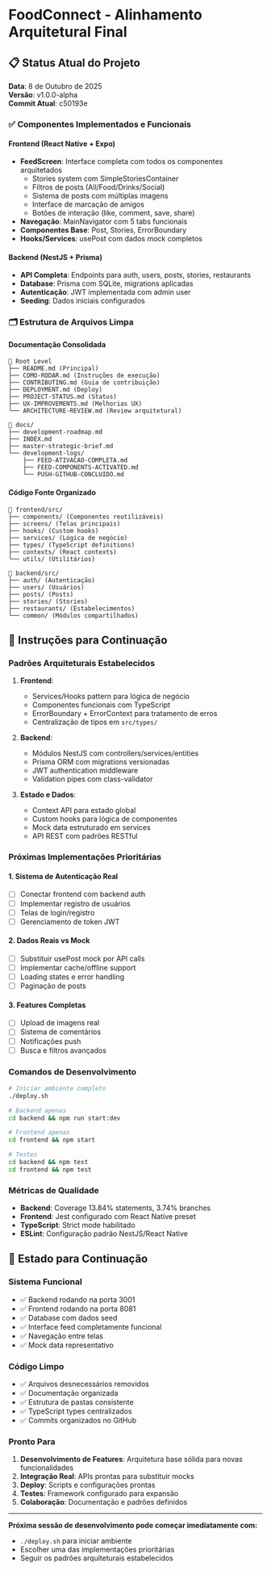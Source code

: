 # FoodConnect - Alinhamento Arquitetural Final

## 📋 Status Atual do Projeto

**Data**: 8 de Outubro de 2025  
**Versão**: v1.0.0-alpha  
**Commit Atual**: c50193e

### ✅ Componentes Implementados e Funcionais

#### Frontend (React Native + Expo)

- **FeedScreen**: Interface completa com todos os componentes arquitetados
  - Stories system com SimpleStoriesContainer
  - Filtros de posts (All/Food/Drinks/Social)
  - Sistema de posts com múltiplas imagens
  - Interface de marcação de amigos
  - Botões de interação (like, comment, save, share)
- **Navegação**: MainNavigator com 5 tabs funcionais
- **Componentes Base**: Post, Stories, ErrorBoundary
- **Hooks/Services**: usePost com dados mock completos

#### Backend (NestJS + Prisma)

- **API Completa**: Endpoints para auth, users, posts, stories, restaurants
- **Database**: Prisma com SQLite, migrations aplicadas
- **Autenticação**: JWT implementada com admin user
- **Seeding**: Dados iniciais configurados

### 🗂️ Estrutura de Arquivos Limpa

#### Documentação Consolidada

```
📁 Root Level
├── README.md (Principal)
├── COMO-RODAR.md (Instruções de execução)
├── CONTRIBUTING.md (Guia de contribuição)
├── DEPLOYMENT.md (Deploy)
├── PROJECT-STATUS.md (Status)
├── UX-IMPROVEMENTS.md (Melhorias UX)
└── ARCHITECTURE-REVIEW.md (Review arquitetural)

📁 docs/
├── development-roadmap.md
├── INDEX.md
├── master-strategic-brief.md
└── development-logs/
    ├── FEED-ATIVACAO-COMPLETA.md
    ├── FEED-COMPONENTS-ACTIVATED.md
    └── PUSH-GITHUB-CONCLUIDO.md
```

#### Código Fonte Organizado

```
📁 frontend/src/
├── components/ (Componentes reutilizáveis)
├── screens/ (Telas principais)
├── hooks/ (Custom hooks)
├── services/ (Lógica de negócio)
├── types/ (TypeScript definitions)
├── contexts/ (React contexts)
└── utils/ (Utilitários)

📁 backend/src/
├── auth/ (Autenticação)
├── users/ (Usuários)
├── posts/ (Posts)
├── stories/ (Stories)
├── restaurants/ (Estabelecimentos)
└── common/ (Módulos compartilhados)
```

## 🎯 Instruções para Continuação

### Padrões Arquiteturais Estabelecidos

1. **Frontend**:

   - Services/Hooks pattern para lógica de negócio
   - Componentes funcionais com TypeScript
   - ErrorBoundary + ErrorContext para tratamento de erros
   - Centralização de tipos em `src/types/`

2. **Backend**:

   - Módulos NestJS com controllers/services/entities
   - Prisma ORM com migrations versionadas
   - JWT authentication middleware
   - Validation pipes com class-validator

3. **Estado e Dados**:
   - Context API para estado global
   - Custom hooks para lógica de componentes
   - Mock data estruturado em services
   - API REST com padrões RESTful

### Próximas Implementações Prioritárias

#### 1. Sistema de Autenticação Real

- [ ] Conectar frontend com backend auth
- [ ] Implementar registro de usuários
- [ ] Telas de login/registro
- [ ] Gerenciamento de token JWT

#### 2. Dados Reais vs Mock

- [ ] Substituir usePost mock por API calls
- [ ] Implementar cache/offline support
- [ ] Loading states e error handling
- [ ] Paginação de posts

#### 3. Features Completas

- [ ] Upload de imagens real
- [ ] Sistema de comentários
- [ ] Notificações push
- [ ] Busca e filtros avançados

### Comandos de Desenvolvimento

```bash
# Iniciar ambiente completo
./deploy.sh

# Backend apenas
cd backend && npm run start:dev

# Frontend apenas
cd frontend && npm start

# Testes
cd backend && npm test
cd frontend && npm test
```

### Métricas de Qualidade

- **Backend**: Coverage 13.84% statements, 3.74% branches
- **Frontend**: Jest configurado com React Native preset
- **TypeScript**: Strict mode habilitado
- **ESLint**: Configuração padrão NestJS/React Native

## 🚀 Estado para Continuação

### Sistema Funcional

- ✅ Backend rodando na porta 3001
- ✅ Frontend rodando na porta 8081
- ✅ Database com dados seed
- ✅ Interface feed completamente funcional
- ✅ Navegação entre telas
- ✅ Mock data representativo

### Código Limpo

- ✅ Arquivos desnecessários removidos
- ✅ Documentação organizada
- ✅ Estrutura de pastas consistente
- ✅ TypeScript types centralizados
- ✅ Commits organizados no GitHub

### Pronto Para

1. **Desenvolvimento de Features**: Arquitetura base sólida para novas funcionalidades
2. **Integração Real**: APIs prontas para substituir mocks
3. **Deploy**: Scripts e configurações prontas
4. **Testes**: Framework configurado para expansão
5. **Colaboração**: Documentação e padrões definidos

---

**Próxima sessão de desenvolvimento pode começar imediatamente com:**

- `./deploy.sh` para iniciar ambiente
- Escolher uma das implementações prioritárias
- Seguir os padrões arquiteturais estabelecidos
